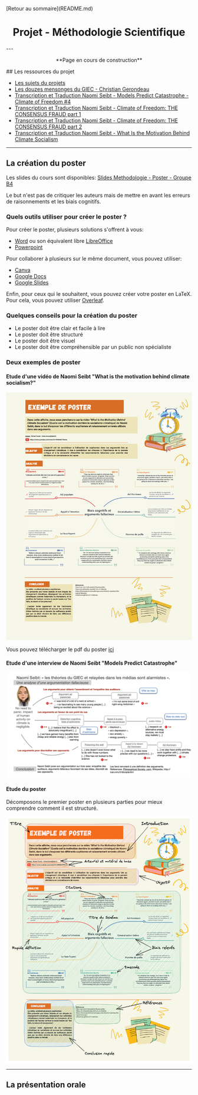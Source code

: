 <p style="text-align:left;">
    [Retour au sommaire](README.md)
</p>
<div style="text-align:center;">

# Projet - Méthodologie Scientifique

</div>
---
<p style="text-align:center;">
**Page en cours de construction**
</p>
## Les ressources du projet

- [Les sujets du projets](fichiers/Cours_4TPU202U%20-%20Sujets%20de%20projets.pdf)
- [Les douzes mensonges du GIEC - Christian Gerondeau](fichiers/mensonges-giec-gerondeau.pdf)
- [Transcription et Traduction Naomi Seibt - Models Predict Catastrophe - Climate of Freedom #4](fichiers/transcription-naomi-cof4.md)
- [Transcription et Traduction Naomi Seibt - Climate of Freedom: THE CONSENSUS FRAUD part 1](fichiers/transcription-naomi-1.md)
- [Transcription et Traduction Naomi Seibt - Climate of Freedom: THE CONSENSUS FRAUD part 2](fichiers/transcription-naomi-2.md)
- [Transcription et Traduction Naomi Seibt - What Is the Motivation Behind Climate Socialism](fichiers/transcription-naomi-motivation.md)

---

## La création du poster

Les slides du cours sont disponibles: [Slides Methodologie - Poster - Groupe B4](fichiers/Poster_methodologie_B4.pdf)

Le but n'est pas de critiquer les auteurs mais de mettre en avant les erreurs de raisonnements et les biais cognitifs.

<div class="line"></div>

### Quels outils utiliser pour créer le poster ?

Pour créer le poster, plusieurs solutions s'offrent à vous:

- [Word](https://www.microsoft.com/fr-fr/microsoft-365/word) ou son équivalent libre [LibreOffice](https://fr.libreoffice.org/)
- [Powerpoint](https://www.microsoft.com/fr-fr/microsoft-365/powerpoint)

Pour collaborer à plusieurs sur le même document, vous pouvez utiliser:

- [Canva](https://www.canva.com/fr_fr/)
- [Google Docs](https://docs.google.com/document/u/0/)
- [Google Slides](https://docs.google.com/presentation/u/0/)

Enfin, pour ceux qui le souhaitent, vous pouvez créer votre poster en LaTeX. Pour cela, vous pouvez utiliser [Overleaf](https://www.overleaf.com/).

<div class="line"></div>

### Quelques conseils pour la création du poster

- Le poster doit être clair et facile à lire
- Le poster doit être structuré
- Le poster doit être visuel
- Le poster doit être compréhensible par un public non spécialiste

<div class="line"></div>

### Deux exemples de poster

#### Etude d'une vidéo de Naomi Seibt "What is the motivation behind climate socialism?"

![Poster](fichiers/Poster-Rohan-Naomi-v2.png)

Vous pouvez télécharger le pdf du poster [ici](fichiers/Poster-Rohan-Naomi-v2.pdf)

<div class="line"></div>

#### Etude d'une interview de Naomi Seibt "Models Predict Catastrophe"

![Poster](fichiers/NaomiSeibt_SkyNews_poster.png)

#### Etude du poster

Décomposons le premier poster en plusieurs parties pour mieux comprendre comment il est structuré.

![Poster annoté](fichiers/Poster-R-N-annoted.png)

---

## La présentation orale
